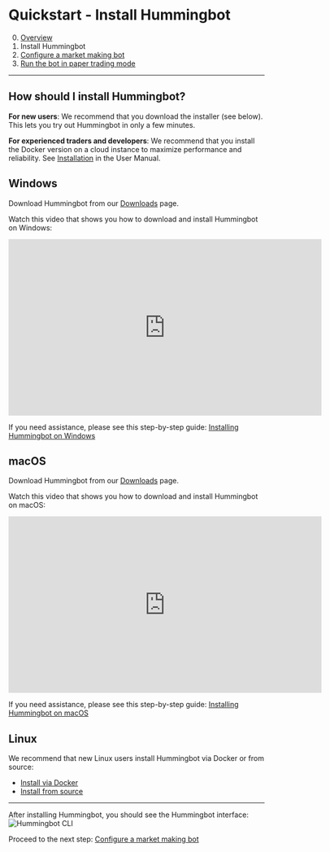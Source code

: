 # Quickstart - Install Hummingbot

0. [Overview](index.md)
1. Install Hummingbot
2. [Configure a market making bot](configure.md)
3. [Run the bot in paper trading mode](run-bot.md)

---

## How should I install Hummingbot?

**For new users**: We recommend that you download the installer (see below). This lets you try out Hummingbot in only a few minutes.

**For experienced traders and developers**: We recommend that you install the Docker version on a cloud instance to maximize performance and reliability. See [Installation](https://docs.hummingbot.io/installation/) in the User Manual.

## Windows

Download Hummingbot from our <a href="https://hummingbot.io/download" target="_blank">Downloads</a> page.

Watch this video that shows you how to download and install Hummingbot on Windows:
<iframe width="616" height="347" src="https://www.youtube.com/embed/9TsZ_xjExXs"    frameborder="0" allow="accelerometer; autoplay; encrypted-media; gyroscope; picture-in-picture" allowfullscreen>
</iframe>

If you need assistance, please see this step-by-step guide: [Installing Hummingbot on Windows](/installation/download/windows)

## macOS

Download Hummingbot from our <a href="https://hummingbot.io/download" target="_blank">Downloads</a> page.

Watch this video that shows you how to download and install Hummingbot on macOS:
<iframe width="616" height="347" src="https://www.youtube.com/embed/klN-ToclwW4" frameborder="0" allow="accelerometer; autoplay; encrypted-media; gyroscope; picture-in-picture" allowfullscreen>
</iframe>

If you need assistance, please see this step-by-step guide: [Installing Hummingbot on macOS](/installation/download/macos)

## Linux

We recommend that new Linux users install Hummingbot via Docker or from source:

* [Install via Docker](/installation/docker/linux)
* [Install from source](/installation/source/linux)

---

After installing Hummingbot, you should see the Hummingbot interface:
![Hummingbot CLI](/assets/img/hummingbot-cli.png)

Proceed to the next step: [Configure a market making bot](/quickstart/configure)
